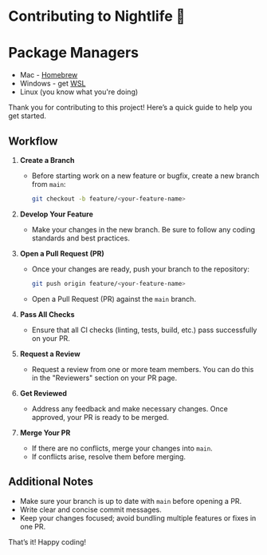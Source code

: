 # Contributing to Nightlife 🌃

# Package Managers

- Mac - [Homebrew](https://brew.sh/)
- Windows - get [WSL](https://docs.microsoft.com/en-us/windows/wsl/install-win10)
- Linux (you know what you're doing)

Thank you for contributing to this project! Here’s a quick guide to help you get started.

## Workflow

1. **Create a Branch**
   - Before starting work on a new feature or bugfix, create a new branch from `main`:
     ```sh
     git checkout -b feature/<your-feature-name>
     ```

2. **Develop Your Feature**
   - Make your changes in the new branch. Be sure to follow any coding standards and best practices.

3. **Open a Pull Request (PR)**
   - Once your changes are ready, push your branch to the repository:
     ```sh
     git push origin feature/<your-feature-name>
     ```
   - Open a Pull Request (PR) against the `main` branch.

4. **Pass All Checks**
   - Ensure that all CI checks (linting, tests, build, etc.) pass successfully on your PR.

5. **Request a Review**
   - Request a review from one or more team members. You can do this in the "Reviewers" section on your PR page.

6. **Get Reviewed**
   - Address any feedback and make necessary changes. Once approved, your PR is ready to be merged.

7. **Merge Your PR**
   - If there are no conflicts, merge your changes into `main`.
   - If conflicts arise, resolve them before merging.

## Additional Notes

- Make sure your branch is up to date with `main` before opening a PR.
- Write clear and concise commit messages.
- Keep your changes focused; avoid bundling multiple features or fixes in one PR.

That’s it! Happy coding!
